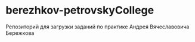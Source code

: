 # berezhkov-petrovskyCollege
Репозиторий для загрузки заданий по практике Андрея Вячеславовича Бережкова
